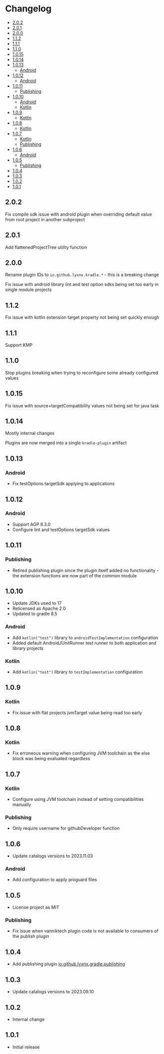 # Changelog

<!-- START doctoc generated TOC please keep comment here to allow auto update -->
<!-- DON'T EDIT THIS SECTION, INSTEAD RE-RUN doctoc TO UPDATE -->

- [2.0.2](#202)
- [2.0.1](#201)
- [2.0.0](#200)
- [1.1.2](#112)
- [1.1.1](#111)
- [1.1.0](#110)
- [1.0.15](#1015)
- [1.0.14](#1014)
- [1.0.13](#1013)
  - [Android](#android)
- [1.0.12](#1012)
  - [Android](#android-1)
- [1.0.11](#1011)
  - [Publishing](#publishing)
- [1.0.10](#1010)
  - [Android](#android-2)
  - [Kotlin](#kotlin)
- [1.0.9](#109)
  - [Kotlin](#kotlin-1)
- [1.0.8](#108)
  - [Kotlin](#kotlin-2)
- [1.0.7](#107)
  - [Kotlin](#kotlin-3)
  - [Publishing](#publishing-1)
- [1.0.6](#106)
  - [Android](#android-3)
- [1.0.5](#105)
  - [Publishing](#publishing-2)
- [1.0.4](#104)
- [1.0.3](#103)
- [1.0.2](#102)
- [1.0.1](#101)

<!-- END doctoc generated TOC please keep comment here to allow auto update -->

## 2.0.2

Fix compile sdk issue with android plugin when overriding default value from root project in another subproject 

## 2.0.1

Add flattenedProjectTree utility function

## 2.0.0

Rename plugin IDs to `io.github.lyxnx.kradle.*` - this is a breaking change

Fix issue with android library lint and test option sdks being set too early in single module projects

## 1.1.2

Fix issue with kotlin extension target property not being set quickly enough

## 1.1.1

Support KMP

## 1.1.0

Stop plugins breaking when trying to reconfigure some already configured values

## 1.0.15

Fix issue with source+targetCompatibility values not being set for java task

## 1.0.14

Mostly internal changes

Plugins are now merged into a single `kradle-plugin` artifact

## 1.0.13

### Android

- Fix testOptions targetSdk applying to applications

## 1.0.12

### Android

- Support AGP 8.3.0
- Configure lint and testOptions targetSdk values 

## 1.0.11

### Publishing

- Retired publishing plugin since the plugin itself added no functionality - the extension functions are now part of the
  common module

## 1.0.10

- Update JDKs used to 17
- Relicensed as Apache 2.0
- Updated to gradle 8.5

### Android

- Add `kotlin("test")` library to `androidTestImplementation` configuration
- Added default AndroidJUnitRunner test runner to both application and library projects

### Kotlin

- Add `kotlin("test")` library to `testImplementation` configuration

## 1.0.9

### Kotlin

- Fix issue with flat projects jvmTarget value being read too early

## 1.0.8

### Kotlin

- Fix erroneous warning when configuring JVM toolchain as the else block was being evaluated regardless

## 1.0.7

### Kotlin

- Configure using JVM toolchain instead of setting compatibilities manually

### Publishing

- Only require username for githubDeveloper function

## 1.0.6

- Update catalogs versions to 2023.11.03

### Android

- Add configuration to apply proguard files

## 1.0.5

- License project as MIT

### Publishing

- Fix issue when vanniktech plugin code is not available to consumers of the publish plugin

## 1.0.4

- Add publishing plugin [io.github.lyxnx.gradle.publishing](plugin-publish)

## 1.0.3

- Update catalogs versions to 2023.09.10

## 1.0.2

- Internal change

## 1.0.1

- Initial release
